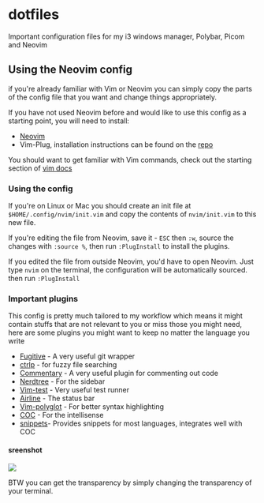 # dotfiles
Important configuration files for my i3 windows manager, Polybar, Picom and Neovim

## Using the Neovim config
if you're already familiar with Vim or Neovim you can simply copy the parts of the config file that you want and change things appropriately.

If you have not used Neovim before and would like to use this config as a starting point, you will need to install:
- [Neovim](https://neovim.io/)
- Vim-Plug, installation instructions can be found on the [repo](https://github.com/junegunn/vim-plug)

You should want to get familiar with Vim commands, check out the starting section of [vim docs](http://vimdoc.sourceforge.net/htmldoc/usr_02.html)

### Using the config
If you're on Linux or Mac you should create an init file at ```$HOME/.config/nvim/init.vim``` and copy the contents of ```nvim/init.vim``` to this new file. 

If you're editing the file from Neovim, save it - ```ESC``` then ```:w```, source the changes with ```:source %```, then run ```:PlugInstall``` to install the plugins.

If you edited the file from outside Neovim, you'd have to open Neovim. Just type ```nvim``` on the terminal, the configuration will be automatically sourced. then run ```:PlugInstall```

### Important plugins
This config is pretty much tailored to my workflow which means it might contain stuffs that are not relevant to you or miss those you might need, here are some plugins you might want to keep no matter the language you write
- [Fugitive](https://github.com/tpope/vim-fugitive) - A very useful git wrapper
- [ctrlp](https://github.com/kien/ctrlp.vim) - for fuzzy file searching
- [Commentary](https://github.com/tpope/vim-commentary) - A very useful plugin for commenting out code
- [Nerdtree](https://github.com/preservim/nerdtree) - For the sidebar
- [Vim-test](https://github.com/vim-test/vim-test) - Very useful test runner
- [Airline](https://github.com/vim-airline/vim-airline) - The status bar
- [Vim-polyglot](https://github.com/sheerun/vim-polyglot) - For better syntax highlighting
- [COC](https://github.com/neoclide/coc.nvim) - For the intellisense
- [snippets](https://github.com/honza/vim-snippets)- Provides snippets for most languages, integrates well with COC

#### sreenshot
![](https://res.cloudinary.com/melodyogonna/image/upload/v1608161236/Screenshot_from_2020-12-15_14-38-08_wa7guo.png)

BTW you can get the transparency by simply changing the transparency of your terminal.
